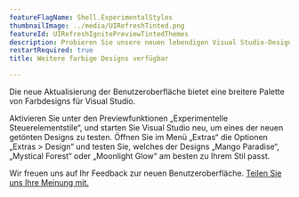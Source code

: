 ```yaml
---
featureFlagName: Shell.ExperimentalStyles
thumbnailImage: ../media/UIRefreshTinted.png
featureId: UIRefreshIgnitePreviewTintedThemes
description: Probieren Sie unsere neuen lebendigen Visual Studio-Designs aus.
restartRequired: true
title: Weitere farbige Designs verfügbar

---
```


Die neue Aktualisierung der Benutzeroberfläche bietet eine breitere Palette von Farbdesigns für Visual Studio.
 
Aktivieren Sie unter den Previewfunktionen „Experimentelle Steuerelementstile“, und starten Sie Visual Studio neu, um eines der neuen getönten Designs zu testen. Öffnen Sie im Menü „Extras“ die Optionen „Extras > Design“ und testen Sie, welches der Designs „Mango Paradise“, „Mystical Forest“ oder „Moonlight Glow“ am besten zu Ihrem Stil passt.
 
Wir freuen uns auf Ihr Feedback zur neuen Benutzeroberfläche. [Teilen Sie uns Ihre Meinung mit.](https://aka.ms/uirefreshtinted179devcomm)
